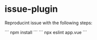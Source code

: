 # issue-plugin

Reproducint issue with the following steps:

´´´
npm install
´´´
´´´
npx eslint app.vue
´´´